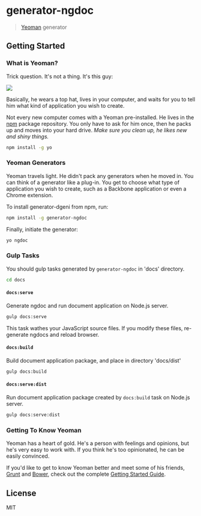 # generator-ngdoc

> [Yeoman](http://yeoman.io) generator


## Getting Started

### What is Yeoman?

Trick question. It's not a thing. It's this guy:

![](http://i.imgur.com/JHaAlBJ.png)

Basically, he wears a top hat, lives in your computer, and waits for you to tell him what kind of application you wish to create.

Not every new computer comes with a Yeoman pre-installed. He lives in the [npm](https://npmjs.org) package repository. You only have to ask for him once, then he packs up and moves into your hard drive. *Make sure you clean up, he likes new and shiny things.*

```bash
npm install -g yo
```

### Yeoman Generators

Yeoman travels light. He didn't pack any generators when he moved in. You can think of a generator like a plug-in. You get to choose what type of application you wish to create, such as a Backbone application or even a Chrome extension.

To install generator-dgeni from npm, run:

```bash
npm install -g generator-ngdoc
```

Finally, initiate the generator:

```bash
yo ngdoc
```

### Gulp Tasks
You should gulp tasks generated by `generator-ngdoc` in 'docs' directory.

```bash
cd docs
```

#### `docs:serve`
Generate ngdoc and run document application on Node.js server.

```bash
gulp docs:serve
```

This task wathes your JavaScript source files.
If you modify these files, re-generate ngdocs and reload browser.

#### `docs:build`
Build document application package, and place in directory 'docs/dist'

```bash
gulp docs:build
```

#### `docs:serve:dist`
Run document application package created by `docs:build` task on Node.js server.

```bash
gulp docs:serve:dist
```


### Getting To Know Yeoman

Yeoman has a heart of gold. He's a person with feelings and opinions, but he's very easy to work with. If you think he's too opinionated, he can be easily convinced.

If you'd like to get to know Yeoman better and meet some of his friends, [Grunt](http://gruntjs.com) and [Bower](http://bower.io), check out the complete [Getting Started Guide](https://github.com/yeoman/yeoman/wiki/Getting-Started).


## License

MIT
